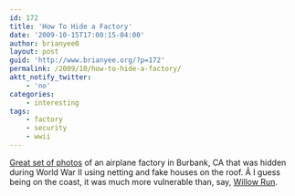 ```yaml
---
id: 172
title: 'How To Hide a Factory'
date: '2009-10-15T17:00:15-04:00'
author: brianyee0
layout: post
guid: 'http://www.brianyee.org/?p=172'
permalink: /2009/10/how-to-hide-a-factory/
aktt_notify_twitter:
    - 'no'
categories:
    - interesting
tags:
    - factory
    - security
    - wwii
---
```


[Great set of photos](http://thinkorthwim.com/2007/08/19/1034/) of an airplane factory in Burbank, CA that was hidden during World War II using netting and fake houses on the roof. Â I guess being on the coast, it was much more vulnerable than, say, [Willow Run](http://en.wikipedia.org/wiki/Willow_Run).